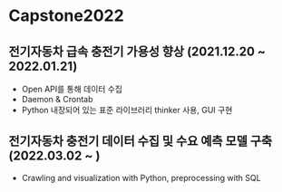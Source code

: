 # Capstone2022

## 전기자동차 급속 충전기 가용성 향상 (2021.12.20 ~ 2022.01.21)
  - Open API를 통해 데이터 수집 
  - Daemon & Crontab
  - Python 내장되어 있는 표준 라이브러리 thinker 사용, GUI 구현
    
## 전기자동차 충전기 데이터 수집 및 수요 예측 모델 구축 (2022.03.02 ~  )
  - Crawling and visualization with Python, preprocessing with SQL

